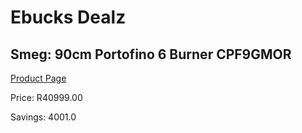 
# Ebucks Dealz
## Smeg: 90cm Portofino 6 Burner CPF9GMOR
[Product Page](https://www.ebucks.com/web/shop/productSelected.do?prodId=1173106711&catId=1196429345)

Price: R40999.00

Savings: 4001.0


	
